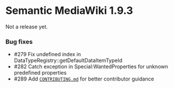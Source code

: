 # Semantic MediaWiki 1.9.3

Not a release yet.

### Bug fixes

* #279 Fix undefined index in DataTypeRegistry::getDefaultDataItemTypeId
* #282 Catch exception in Special:WantedProperties for unknown predefined properties
* #289 Add [``CONTRIBUTING.md``](https://github.com/SemanticMediaWiki/SemanticMediaWiki/blob/master/CONTRIBUTING.md) for better contributor guidance

